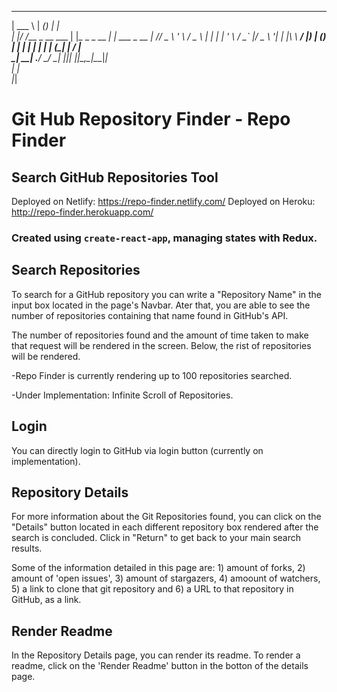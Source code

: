 ______                  ______ _           _           
| ___ \                 |  ___(_)         | |          
| |_/ /___ _ __   ___   | |_   _ _ __   __| | ___ _ __ 
|    // _ \ '_ \ / _ \  |  _| | | '_ \ / _` |/ _ \ '__|
| |\ \  __/ |_) | (_) | | |   | | | | | (_| |  __/ |   
\_| \_\___| .__/ \___/  \_|   |_|_| |_|\__,_|\___|_|   
          | |                                          
          |_|

# Git Hub Repository Finder - Repo Finder

## Search GitHub Repositories Tool

Deployed on Netlify: https://repo-finder.netlify.com/
Deployed on Heroku: http://repo-finder.herokuapp.com/

### Created using ```create-react-app```, managing states with Redux. 

## Search Repositories

To search for a GitHub repository you can write a "Repository Name" in the input box located in the page's Navbar. 
Ater that, you are able to see the number of repositories containing that name found in GitHub's API.

The number of repositories found and the amount of time taken to make that request will be rendered in the screen. Below, the rist of repositories will be rendered. 

-Repo Finder is currently rendering up to 100 repositories searched.

-Under Implementation: Infinite Scroll of Repositories.

## Login

You can directly login to GitHub via login button (currently on implementation). 

## Repository Details

For more information about the Git Repositories found, you can click on the "Details" button located in each different repository box rendered after the search is concluded. Click in "Return" to get back to your main search results. 

Some of the information detailed in this page are: 1) amount of forks, 2) amount of 'open issues', 3) amount of stargazers, 4) amoount of watchers, 5) a link to clone that git repository and 6) a URL to that repository in GitHub, as a link.

## Render Readme

In the Repository Details page, you can render its readme. To render a readme, click on the 'Render Readme' button in the botton of the details page. 
